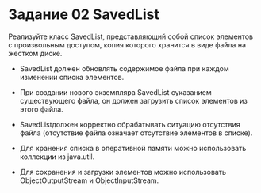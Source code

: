 # Задание 02 SavedList

Реализуйте класс SavedList, представляющий собой список элементов с произвольным доступом,
копия которого хранится в виде файла на жестком диске.

- SavedList должен обновлять содержимое файла при каждом изменении списка элементов.

- При создании нового экземпляра SavedList суказанием существующего файла, он должен загрузить список элементов из этого файла.

- SavedListдолжен корректно обрабатывать ситуацию отсутствия файла (отсутствие файла означает отсутствие элементов в списке).

- Для хранения списка в оперативной памяти можно использовать коллекции из java.util.

- Для сохранения и загрузки элементов можно использовать ObjectOutputStream и ObjectInputStream.

